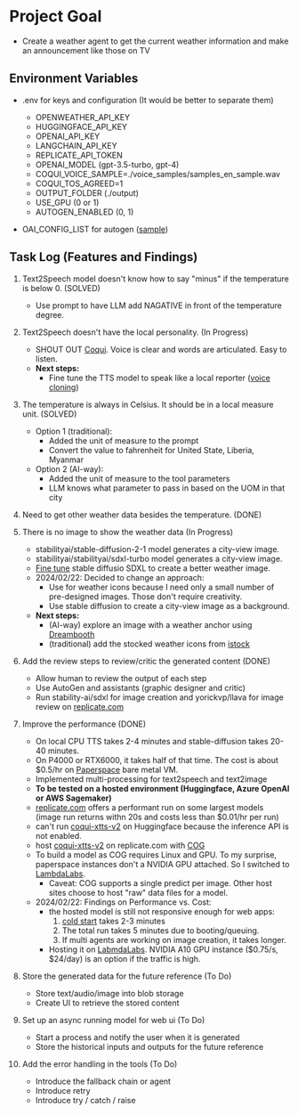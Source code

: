 # Project Goal

* Create a weather agent to get the current weather information and make an announcement like those on TV

## Environment Variables 

* .env for keys and configuration (It would be better to separate them)
    - OPENWEATHER_API_KEY
    - HUGGINGFACE_API_KEY
    - OPENAI_API_KEY
    - LANGCHAIN_API_KEY
    - REPLICATE_API_TOKEN
    - OPENAI_MODEL (gpt-3.5-turbo, gpt-4)
    - COQUI_VOICE_SAMPLE=./voice_samples/samples_en_sample.wav
    - COQUI_TOS_AGREED=1
    - OUTPUT_FOLDER (./output)
    - USE_GPU (0 or 1)
    - AUTOGEN_ENABLED (0, 1)

* OAI_CONFIG_LIST for autogen ([sample](https://github.com/microsoft/autogen/blob/main/OAI_CONFIG_LIST_sample))

## Task Log (Features and Findings)

1. Text2Speech model doesn't know how to say "minus" if the temperature is below 0. (SOLVED)
    * Use prompt to have LLM add NAGATIVE in front of the temperature degree. 

2. Text2Speech doesn't have the local personality. (In Progress)
    * SHOUT OUT [Coqui](https://github.com/coqui-ai/TTS). Voice is clear and words are articulated. Easy to listen. 
    * <strong> Next steps: </strong> 
        - Fine tune the TTS model to speak like a local reporter ([voice cloning](https://replicate.com/lucataco/xtts-v2))

3. The temperature is always in Celsius. It should be in a local measure unit. (SOLVED)
    * Option 1 (traditional):  
        - Added the unit of measure to the prompt
        - Convert the value to fahrenheit for United State, Liberia, Myanmar
    * Option 2 (AI-way):  
        - Added the unit of measure to the tool parameters
        - LLM knows what parameter to pass in based on the UOM in that city 

4. Need to get other weather data besides the temperature. (DONE)

5. There is no image to show the weather data (In Progress)
    * stabilityai/stable-diffusion-2-1 model generates a city-view image. 
    * stabilityai/stabilityai/sdxl-turbo model generates a city-view image. 
    * [Fine tune](https://replicate.com/blog/fine-tune-sdxl) stable diffusio SDXL to create a better weather image. 
    * 2024/02/22: Decided to change an approach: 
        - Use for weather icons because I need only a small number of pre-designed images. Those don't require creativity.
        - Use stable diffusion to create a city-view image as a background. 
    * <strong> Next steps: </strong> 
        - (AI-way) explore an image with a weather anchor using [Dreambooth](https://github.com/replicate/dreambooth-action)
        - (traditional) add the stocked weather icons from [istock](https://www.istockphoto.com/photos/weather-forecast-app) 

6. Add the review steps to review/critic the generated content (DONE)
    * Allow human to review the output of each step 
    * Use AutoGen and assistants (graphic designer and critic)
    * Run stability-ai/sdxl for image creation and yorickvp/llava for image review on [replicate.com](https://replicate.com)

7. Improve the performance (DONE)
    * On local CPU TTS takes 2-4 minutes and stable-diffusion takes 20-40 minutes. 
    * On P4000 or RTX6000, it takes half of that time. The cost is about $0.5/hr on [Paperspace](https://paperspace.com) bare metal VM. 
    * Implemented multi-processing for text2speech and text2image
    * <strong> To be tested on a hosted environment (Huggingface, Azure OpenAI or AWS Sagemaker) </strong> 
    * [replicate.com](https://replicate.com) offers a performant run on some largest models (image run returns withn 20s and costs less than $0.01/hr per run)
    * can't run [coqui-xtts-v2](https://huggingface.co/coqui/XTTS-v2) on Huggingface because the inference API is not enabled. 
    * host [coqui-xtts-v2](https://replicate.com/jaredlang/coqui-xtts-v2) on replicate.com with [COG](https://replicate.com/docs/guides/push-a-model) 
    * To build a model as COG requires Linux and GPU. To my surprise, paperspace instances don't a NVIDIA GPU attached. So I switched to [LambdaLabs](https://lambdalabs.com/). 
        - Caveat: COG supports a single predict per image. Other host sites choose to host "raw" data files for a model. 
    * 2024/02/22: Findings on Performance vs. Cost: 
        - the hosted model is still not responsive enough for web apps: 
            1) [cold start](https://replicate.com/docs/how-does-replicate-work#cold-boots) takes 2-3 minutes 
            2) The total run takes 5 minutes due to booting/queuing. 
            3) If multi agents are working on image creation, it takes longer. 
        - Hosting it on [LabmdaLabs](https://lambdalabs.com/). NVIDIA A10 GPU instance ($0.75/s, $24/day) is an option if the traffic is high. 

8. Store the generated data for the future reference (To Do)
    * Store text/audio/image into blob storage 
    * Create UI to retrieve the stored content 

9. Set up an async running model for web ui (To Do)
    * Start a process and notify the user when it is generated 
    * Store the historical inputs and outputs for the future reference

10. Add the error handling in the tools (To Do)
    * Introduce the fallback chain or agent
    * Introduce retry 
    * Introduce try / catch / raise
